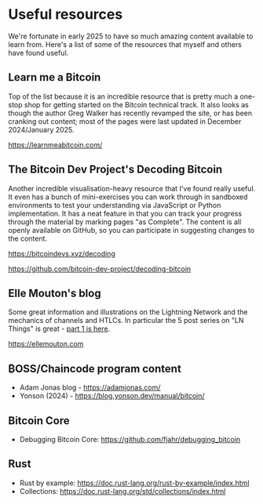 # Useful resources

We're fortunate in early 2025 to have so much amazing content available to learn from. Here's a list of some of the resources that myself and others have found useful.

## Learn me a Bitcoin
Top of the list because it is an incredible resource that is pretty much a one-stop shop for getting started on the Bitcoin technical track. It also looks as though the author Greg Walker has recently revamped the site, or has been cranking out content; most of the pages were last updated in December 2024/January 2025.

https://learnmeabitcoin.com/

## The Bitcoin Dev Project's Decoding Bitcoin
Another incredible visualisation-heavy resource that I've found really useful. It even has a bunch of mini-exercises you can work through in sandboxed environments to test your understanding via JavaScript or Python implementation. It has a neat feature in that you can track your progress through the material by marking pages "as Complete". The content is all openly available on GitHub, so you can participate in suggesting changes to the content.

https://bitcoindevs.xyz/decoding

https://github.com/bitcoin-dev-project/decoding-bitcoin

## Elle Mouton's blog
Some great information and illustrations on the Lightning Network and the mechanics of channels and HTLCs. In particular the 5 post series on "LN Things" is great - [part 1 is here](https://ellemouton.com/posts/creating-a-channel/).

https://ellemouton.com


## ₿OSS/Chaincode program content
- Adam Jonas blog - https://adamjonas.com/
- Yonson (2024) - https://blog.yonson.dev/manual/bitcoin/

## Bitcoin Core
- Debugging Bitcoin Core: https://github.com/fjahr/debugging_bitcoin

## Rust
- Rust by example: https://doc.rust-lang.org/rust-by-example/index.html
- Collections: https://doc.rust-lang.org/std/collections/index.html
